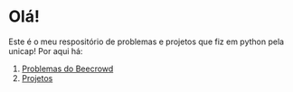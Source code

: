# Olá!
Este é o meu respositório de problemas e projetos que fiz em python pela unicap!
Por aqui há:
  1. [Problemas do Beecrowd](Beecrowd)
  2. [Projetos](Projetos)
